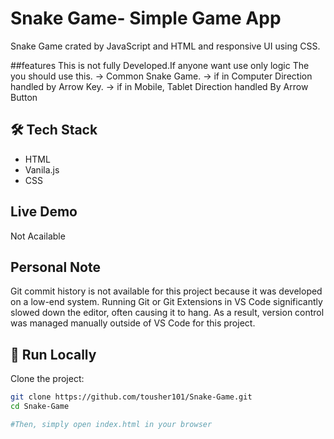 # Snake Game- Simple Game App
Snake Game crated by JavaScript and HTML and responsive UI using CSS.

##features
This is not fully Developed.If anyone want use only logic The you should use this.
-> Common Snake Game.
-> if in Computer Direction  handled by Arrow Key.
-> if in Mobile, Tablet Direction handled By Arrow Button

## 🛠 Tech Stack

- HTML
- Vanila.js
- CSS

## Live Demo
Not Acailable

## Personal Note
Git commit history is not available for this project because it was developed on a low-end system.
Running Git or Git Extensions in VS Code significantly slowed down the editor, often causing it to hang.
As a result, version control was managed manually outside of VS Code for this project.


## 🚀 Run Locally

Clone the project:

```bash
git clone https://github.com/tousher101/Snake-Game.git
cd Snake-Game

#Then, simply open index.html in your browser
